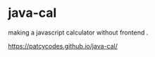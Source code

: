 # java-cal
making a javascript calculator without frontend .

https://patcycodes.github.io/java-cal/
